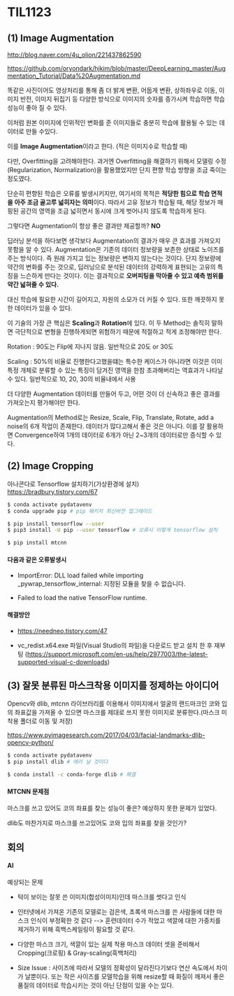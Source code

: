 # TIL1123

## (1) Image Augmentation

http://blog.naver.com/4u_olion/221437862590

https://github.com/oryondark/hjkim/blob/master/DeepLearning_master/Augmentation_Tutorial/Data%20Augmentation.md

똑같은 사진이어도 영상처리를 통해 좀 더 밝게 변환, 어둡게 변환, 상하좌우로 이동, 이미지 반전, 이미지 뒤집기 등 다양한 방식으로 이미지의 숫자를 증가시켜 학습하면 학습성능이 좋아 질 수 있다.

이처럼 원본 이미지에 인위적인 변화를 준 이미지들로 충분히 학습에 활용될 수 있는 데이터로 만들 수있다.

이를 **Image Augmentation**이라고 한다. (적은 이미지수로 학습할 때)

다만, Overfitting을 고려해야한다. 과거엔 Overfitting을 해결하기 위해서 모델링 수정(Regularization, Normalization)을 활용했었지만 단지 편향 학습 방향을 조금 죽이는 정도였다.

단순히 편향된 학습은 오류를 발생시키지만, 여기서의 목적은 **적당한 힘으로 학습 면적을 아주 조금 골고루 넓히자는 의미**이다. 따라서 고유 정보가 학습될 때, 해당 정보가 매핑된 공간의 영역을 조금 넓히면서 동시에 크게 벗어나지 않도록 학습하게 된다. 



그렇다면 Augmentation이 항상 좋은 결과만 제공할까? **NO**

딥러닝 분석을 하다보면 생각보다 Augmentation의 결과가 매우 큰 효과를 가져오지 못함을 알 수 있다. Augmentation은 기존의 데이터 정보량을 보존한 상태로 노이즈를 주는 방식이다. 즉 원래 가지고 있는 정보량은 변하지 않는다는 것이다. 단지 정보량에 약간의 변화를 주는 것으로, 딥러닝으로 분석된 데이터의 강력하게 표현되는 고유의 특징을 느슨하게 만다는 것이다. 이는 결과적으로 **오버피팅을 막아줄 수 있고 예측 범위를 약간 넓혀줄 수 있다.**

대신 학습에 필요한 시간이 길어지고, 자원의 소모가 더 커질 수 있다. 또한 깨끗하지 못한 데이터가 있을 수 있다.

이 기술의 가장 큰 핵심은 **Scaling**과 **Rotation**에 있다. 이 두 Method는 솔직히 말하면 극단적으로 변형을 진행하게되면 위험하기 때문에 적절하고 적게 조정해야만 한다.

Rotation : 90도는 Flip에 지나지 않음. 일반적으로 20도 or 30도

Scaling : 50%의 비율로 진행한다고했을떄는 특수한 케이스가 아니라면 이것은 이미 특정 개체로 분류할 수 있는 특징이 담겨진 영역을 한참 초과해버리는 역효과가 나타날 수 있다.  일반적으로 10, 20, 30의 비율내에서 사용



더 다양한 Augmentation 데이터를 만들어 두고, 어떤 것이 더 신속하고 좋은 결과를 가져오는지 평가해야만 한다.

Augmentation의 Method로는 Resize, Scale, Flip, Translate, Rotate, add a noise의 6개 작업이 존재한다. 데이터가 많다고해서 좋은 것은 아니다. 이를 잘 활용하면 Convergence하여 1개의 데이터로 6개가 아닌 2~3개의 데이터로만 증식할 수 있다.



## (2) Image Cropping

아나콘다로 Tensorflow 설치하기(가상환경에 설치) https://bradbury.tistory.com/67

```bash
$ conda activate pydatavenv
$ conda upgrade pip # pip 패키지 최신버전 업그레이드

$ pip install tensorflow --user
$ pip3 install -U pip --user tensorflow # 오류시 이렇게 tensorflow 설치

$ pip install mtcnn
```



#### 다음과 같은 오류발생시

- ImportError: DLL load failed while importing _pywrap_tensorflow_internal: 지정된 모듈을 찾을 수 없습니다.

- Failed to load the native TensorFlow runtime.



#### 해결방안 

- https://needneo.tistory.com/47

- vc_redist.x64.exe 파일(Visual Studio의 파일)을 다운로드 받고 설치 한 후 재부팅 (https://support.microsoft.com/en-us/help/2977003/the-latest-supported-visual-c-downloads)



## (3) 잘못 분류된 마스크착용 이미지를 정제하는 아이디어

Opencv와 dlib, mtcnn 라이브러리를 이용해서 이미지에서 얼굴의 랜드마크인 코와 입의 좌표값을 가져올 수 있으면 마스크를 제대로 쓰지 못한 이미지로 분류한다.(마스크 미착용 폴더로 이동 및 저장)

https://www.pyimagesearch.com/2017/04/03/facial-landmarks-dlib-opencv-python/

```bash
$ conda activate pydatavenv
$ pip install dlib # 에러 날 것이다

$ conda install -c conda-forge dlib # 해결
```



#### MTCNN 문제점

마스크를 쓰고 있어도 코의 좌표를 찾는 성능이 좋은? 예상하지 못한 문제가 있었다.

dlib도 마찬가지로 마스크를 쓰고있어도 코와 입의 좌표를 찾을 것인가?



## 회의

#### AI

예상되는 문제

- 턱이 보이는 잘못 쓴 이미지(합성이미지)인데 마스크를 썻다고 인식

- 인터넷에서 가져온 기존의 모델로는 검은색, 초록색 마스크를 쓴 사람들에 대한 마스크 인식이 부정확한 것 같다 --> 훈련데이터 수가 적었고 색깔에 대한 가중치를 제거하기 위해 흑백스케일링이 필요할 것 같다.
- 다양한 마스크 크기, 색깔이 있는 실제 착용 마스크 데이터 셋을 준비해서 Cropping(크로핑) & Gray-scaling(흑백처리)



- Size Issue : 사이즈에 따라서 모델의 정확성이 달라진다기보다 연산 속도에서 차이가 날뿐이다. 또는 작은 사이즈를 모델학습을 위해 resize할 때 화질이 깨져서 좋은품질의 데이터로 학습시키는 것이 아닌 단점이 있을 수는 있다.